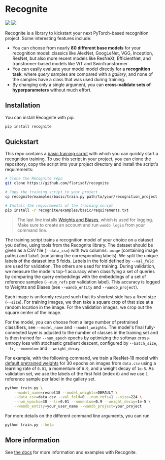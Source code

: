 # Recognite


[![](https://img.shields.io/pypi/v/recognite.svg)](https://pypi.org/project/recognite/)
[![](https://readthedocs.org/projects/recognite/badge/?version=latest)](https://recognite.readthedocs.io/)


Recognite is a library to kickstart your next PyTorch-based recognition project. Some interesting features include:

- You can choose from nearly **80 different base models** for your recognition model: classics like AlexNet, GoogLeNet, VGG, Inception, ResNet, but also more recent models like ResNeXt, EfficientNet, and transformer-based models like ViT and SwinTransformer.
- You can easily evaluate your model model directly for a **recognition task**, where *query* samples are compared with a *gallery*, and none of the samples have a class that was used during training.
- By changing only a single argument, you can **cross-validate sets of hyperparameters** without much effort.


## Installation

You can install Recognite with pip:

```bash
pip install recognite
```

## Quickstart

This repo contains a [basic training script](examples/basic/train.py) with which you can quickly start a recognition training. To use this script in your project, you can clone the repository, copy the script into your project directory and install the script's requirements:

```bash
# Clone the Recognite repo
git clone https://github.com/florisdf/recognite

# Copy the training script to your project
cp recognite/examples/basic/train.py path/to/your/recognition_project

# Install the requirements of the training script
pip install -r recognite/examples/basic/requirements.txt
```

> The last line installs [Weights and Biases](https://wandb.ai), which is used for logging. Make sure to create an account and run `wandb login` from your command line.

The training script trains a recognition model of your choice on a dataset you define, using tools from the Recognite library. The dataset should be given as a CSV file (`--data_csv`) with two columns: `image` (containing image paths) and `label` (containing the corresponding labels). We split the unique labels of the dataset into 5 folds. Labels in the fold defined by `--val_fold` are used for validation. The others are used for training. During validation, we measure the model's top-1 accuracy when classifying a set of queries by comparing the query embeddings with the embeddings of a set of reference samples (`--num_refs` per validation label). This accuracy is logged to Weights and Biases (see `--wandb_entity` and `--wandb_project`).

Each image is uniformly resized such that its shortest side has a fixed size (`--size`). For training images, we then take a square crop of that size at a random location in the image. For the validation images, we crop out the square center of the image.

For the model, you can choose from a large number of pretrained classifiers, see `--model_name` and `--model_weights`. The model's final fully-connected layer is adjusted to the number of classes in the training set and is then trained for `--num_epoch` epochs by optimizing the softmax cross-entropy loss with stochastic gradient descent, configured by `--batch_size`, `--lr`, `--momentum` and `--weight_decay`.

For example, with the following command, we train a ResNet-18 model with [default pretrained weights](https://pytorch.org/vision/main/models.html) for 30 epochs on images from `data.csv` using a learning rate of `0.01`, a momentum of `0.9`, and a weight decay of `1e-5`. As validation set, we use the labels of the first fold (index `0`) and we use `1` reference sample per label in the gallery set.


```bash
python train.py \
    --model_name=resnet18 --model_weights=DEFAULT \
    --data_csv=data.csv --val_fold=0 --num_refs=1 --size=224 \
    --num_epochs=30 --lr=0.01 --momentum=0.9 --weight_decay=1e-5 \
    --wandb_entity=your_user_name --wandb_project=your_project
```

For more details on the different command line arguments, you can run

```bash
python train.py --help
```

## More information

See [the docs](https://recognite.readthedocs.io/) for more information and examples with Recognite.
